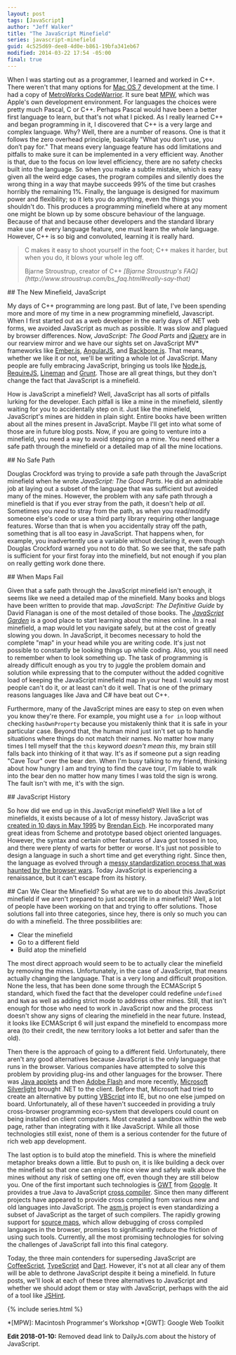 ```yaml
---
layout: post
tags: [JavaScript]
author: "Jeff Walker"
title: "The JavaScript Minefield"
series: javascript-minefield
guid: 4c525d69-dee8-4d0e-b861-19bfa341eb67
modified: 2014-03-22 17:54 -05:00
final: true
---
```

When I was starting out as a programmer, I learned and worked in C++.  There weren't that many options for [Mac OS 7](https://en.wikipedia.org/wiki/System_7) development at the time.  I had a copy of [MetroWorks CodeWarrior](https://en.wikipedia.org/wiki/CodeWarrior). It sure beat [MPW](https://en.wikipedia.org/wiki/Macintosh_Programmer's_Workshop), which was Apple's own development environment.  For languages the choices were pretty much Pascal, C or C++.  Perhaps Pascal would have been a better first language to learn, but that's not what I picked.  As I really learned C++ and began programming in it, I discovered that C++ is a very large and complex language.  Why?  Well, there are a number of reasons.  One is that it follows the zero overhead principle, basically "What you don’t use, you don’t pay for."  That means every language feature has odd limitations and pitfalls to make sure it can be implemented in a very efficient way.  Another is that, due to the focus on low level efficiency, there are no safety checks built into the language.  So when you make a subtle mistake, which is easy given all the weird edge cases, the program compiles and silently does the wrong thing in a way that maybe succeeds 99% of the time but crashes horribly the remaining 1%.  Finally, the language is designed for maximum power and flexibility; so it lets you do anything, even the things you shouldn't do.  This produces a programming minefield where at any moment one might be blown up by some obscure behaviour of the language.  Because of that and because other developers and the standard library make use of every language feature, one must learn the *whole* language.  However, C++ is so big and convoluted, learning it is really hard.

> C makes it easy to shoot yourself in the foot; C++ makes it harder,
> but when you do, it blows your whole leg off.
>
> <footer>Bjarne Stroustrup, creator of C++ <cite markdown="1">[Bjarne Stroustrup's FAQ](http://www.stroustrup.com/bs_faq.html#really-say-that)</cite></footer>

<section markdown="1">
## The New Minefield, JavaScript

My days of C++ programming are long past.  But of late, I've been spending more and more of my time in a new programming minefield, Javascript.  When I first started out as a web developer in the early days of .NET web forms, we avoided JavaScript as much as possible.  It was slow and plagued by browser differences.  Now, <cite>JavaScript: The Good Parts</cite> and [jQuery](http://jquery.com) are in our rearview mirror and we have our sights set on JavaScript MV* frameworks like [Ember.js](https://emberjs.com), [AngularJS](http://angularjs.org), and [Backbone.js](http://backbonejs.org). That means, whether we like it or not, we'll be writing a whole lot of JavaScript.  Many people are fully embracing JavaScript, bringing us tools like [Node.js](http://nodejs.org), [RequireJS](http://requirejs.org), [Lineman](http://linemanjs.com) and [Grunt](http://gruntjs.com).  Those are all great things, but they don't change the fact that JavaScript is a minefield.

How is JavaScript a minefield?  Well, JavaScript has all sorts of pitfalls lurking for the developer. Each pitfall is like a mine in the minefield, silently waiting for you to accidentally step on it.  Just like the minefield, JavaScript's mines are hidden in plain sight.  Entire books have been written about all the mines present in JavaScript. Maybe I'll get into what some of those are in future blog posts. Now, if you are going to venture into a minefield, you need a way to avoid stepping on a mine. You need either a safe path through the minefield or a detailed map of all the mine locations.
</section>

<section markdown="1">
## No Safe Path

Douglas Crockford was trying to provide a safe path through the JavaScript minefield when he wrote <cite>JavaScript: The Good Parts</cite>.  He did an admirable job at laying out a subset of the language that was sufficient but avoided many of the mines.  However, the problem with any safe path through a minefield is that if you ever stray from the path, it doesn't help *at all*. Sometimes you *need* to stray from the path, as when you read/modify someone else's code or use a third party library requiring other language features.  Worse than that is when you accidentally stray off the path, something that is all too easy in JavaScript.  That happens when, for example, you inadvertently use a variable without declaring it, even though Douglas Crockford warned you not to do that.  So we see that, the safe path is sufficient for your first foray into the minefield, but not enough if you plan on really getting work done there.
</section>

<section markdown="1">
## When Maps Fail

Given that a safe path through the JavaScript minefield isn't enough, it seems like we need a detailed map of the minefield.  Many books and blogs have been written to provide that map.  <cite>JavaScript: The Definitive Guide</cite> by David Flanagan is one of the most detailed of those books.  The <cite>[JavaScript Garden](http://bonsaiden.github.io/JavaScript-Garden)</cite> is a good place to start learning about the mines online. In a real minefield, a map would let you navigate safely, but at the cost of greatly slowing you down.  In JavaScript, it becomes necessary to hold the complete "map" in your head while you are writing code.  It's just not possible to constantly be looking things up while coding. Also, you still need to remember when to look something up.  The task of programming is already difficult enough as you try to juggle the problem domain and solution while expressing that to the computer without the added cognitive load of keeping the JavaScript minefield map in your head.  I would say most people can't do it, or at least can't do it well.  That is one of the primary reasons languages like Java and C# have beat out C++.

Furthermore,  many of the JavaScript mines are easy to step on even when you know they're there.  For example, you might use a `for in` loop without checking `hasOwnProperty` because you mistakenly think that it is safe in your particular case.  Beyond that, the human mind just isn't set up to handle situations where things do not match their names.  No matter how many times I tell myself that the `this` keyword *doesn't mean this*, my brain still falls back into thinking of it that way.  It's as if someone put a sign reading "Cave Tour" over the bear den. When I'm busy talking to my friend, thinking about how hungry I am and trying to find the cave tour, I'm liable to walk into the bear den no matter how many times I was told the sign is wrong.  The fault isn't with me, it's with the sign.
</section>

<section markdown="1">
## JavaScript History

So how did we end up in this JavaScript minefield?  Well like a lot of minefields, it exists because of a lot of messy history. JavaScript was [created in 10 days in May 1995](http://www.w3.org/community/webed/wiki/A_Short_History_of_JavaScript) by [Brendan Eich](https://brendaneich.com). He incorporated many great ideas from Scheme and prototype based object oriented languages.  However, the syntax and certain other features of Java got tossed in too, and there were plenty of warts for better or worse.  It's just not possible to design a language in such a short time and get everything right.  Since then, the language as evolved through a [messy standardization process that was haunted by the browser wars](http://www.oreillynet.com/pub/a/javascript/2001/04/06/js_history.html).  Today JavaScript is experiencing a renaissance, but it can't escape from its history.
</section>

<section markdown="1">
## Can We Clear the Minefield?
So what are we to do about this JavaScript minefield if we aren't prepared to just accept life in a minefield?  Well, a lot of people have been working on that and trying to offer solutions.  Those solutions fall into three categories, since hey, there is only so much you can do with a minefield.  The three possibilities are:

* Clear the minefield
* Go to a different field
* Build atop the minefield

The most direct approach would seem to be to actually clear the minefield by removing the mines.  Unfortunately, in the case of JavaScript, that means actually changing the language.  That is a very long and difficult proposition.  None the less, that has been done some through the ECMAScript 5 standard, which fixed the fact that the developer could redefine `undefined` and `NaN` as well as adding strict mode to address other mines. Still, that isn't enough for those who need to work in JavaScript now and the process doesn't show any signs of clearing the minefield in the near future. Instead, it looks like ECMAScript 6 will just expand the minefield to encompass more area (to their credit, the new territory looks a lot better and safer than the old).

Then there is the approach of going to a different field.  Unfortunately, there aren't any good alternatives because JavaScript is the only language that runs in the browser.  Various companies have attempted to solve this problem by providing plug-ins and other languages for the browser.  There was [Java applets](http://en.wikipedia.org/wiki/Java_applet) and then [Adobe Flash](http://en.wikipedia.org/wiki/Adobe_Flash) and more recently, [Microsoft Silverlight](http://en.wikipedia.org/wiki/Microsoft_Silverlight) brought .NET to the client. Before that, Microsoft had tried to create an alternative by putting [VBScript](http://en.wikipedia.org/wiki/VBScript) into IE, but no one else jumped on board.  Unfortunately, all of these haven't succeeded in providing a truly cross-browser programming eco-system that developers could count on being installed on client computers.  Most created a sandbox within the web page, rather than integrating with it like JavaScript.  While all those technologies still exist, none of them is a serious contender for the future of rich web app development.

The last option is to build atop the minefield. This is where the minefield metaphor breaks down a little.  But to push on, it is like building a deck over the minefield so that one can enjoy the nice view and safely walk above the mines without any risk of setting one off, even though they are still below you.  One of the first important such technologies is [GWT](http://www.gwtproject.org) from [Google](https://www.google.com). It provides a true Java to JavaScript [cross compiler](http://en.wikipedia.org/wiki/Cross_compiler).  Since then many different projects have appeared to provide cross compiling from various new and old languages into JavaScript.  The [asm.js](http://asmjs.org/) project is even standardizing a subset of JavaScript as the target of such compilers.  The rapidly growing support for [source maps](http://www.html5rocks.com/en/tutorials/developertools/sourcemaps), which allow debugging of cross compiled languages in the browser, promises to significantly reduce the friction of using such tools.  Currently, all the most promising technologies for solving the challenges of JavaScript fall into this final category.

Today, the three main contenders for superseding JavaScript are [CoffeeScript](http://coffeescript.org), [TypeScript](http://www.typescriptlang.org) and [Dart](https://www.dartlang.org).  However, it's not at all clear any of them will be able to dethrone JavaScript despite it being a minefield.  In future posts, we'll look at each of these three alternatives to JavaScript and whether we should adopt them or stay with JavaScript, perhaps with the aid of a tool like [JSHint](http://www.jshint.com).
</section>

{% include series.html %}

*[MPW]: Macintosh Programmer's Workshop
*[GWT]: Google Web Toolkit

**Edit 2018-01-10:** Removed dead link to DailyJs.com about the history of JavaScript.
